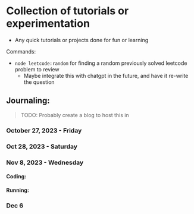 # Collection of tutorials or experimentation

- Any quick tutorials or projects done for fun or learning

Commands:
- `node leetcode:random` for finding a random previously solved leetcode problem to review
  - Maybe integrate this with chatgpt in the future, and have it re-write the question
  
## Journaling:
>TODO: Probably create a blog to host this in

### October 27, 2023 - Friday

### Oct 28, 2023 - Saturday

### Nov 8, 2023 - Wednesday
#### Coding:
#### Running:
### Dec 6